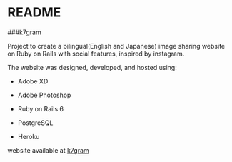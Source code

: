 # README

###k7gram

Project to create a bilingual(English and Japanese) image sharing website on Ruby on Rails with social features, inspired by instagram.

The website was designed, developed, and hosted using:

* Adobe XD

* Adobe Photoshop

* Ruby on Rails 6

* PostgreSQL

* Heroku

website available at [k7gram](k7gram.herokuapp.com)
